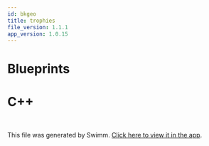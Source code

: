 ```yaml
---
id: bkgeo
title: trophies
file_version: 1.1.1
app_version: 1.0.15
---
```


# Blueprints

# C++

<br/>

This file was generated by Swimm. [Click here to view it in the app](https://app.swimm.io/repos/Z2l0aHViJTNBJTNBdWUtZ2phcGktY29yZSUzQSUzQWZyZWV6ZXJuaWNr/docs/bkgeo).

